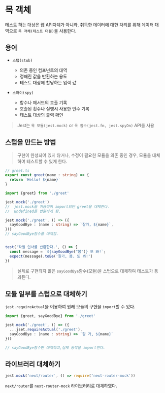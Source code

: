 # 목 객체

테스트 하는 대상은 웹 API자체가 아니라, 취득한 데이터에 대한 처리를 위해 데이터 대역으로 `목 객체(테스트 더블)`을 사용한다.


## 용어

- `스텁(stub)`
  - 의존 중인 컴포넌트의 대역
  - 정해진 값을 반환하는 용도
  - 테스트 대상에 할당하는 입력 값

- `스파이(spy)`
  - 함수나 메서드의 호출 기록
  - 호출된 횟수나 실행시 사용한 인수 기록
  - 테스트 대상의 출력 확인

> Jest는 `목 모듈(jest.mock)` or `목 함수(jest.fn, jest.spyOn)` API를 사용

## 스텁을 만드는 방법

> 구현이 완성되어 있지 않거나, 수정이 필요한 모듈을 의존 중인 경우, 모듈을 대체하여 테스트할 수 있게 한다.


```typescript
// greet.ts
export const greet(name : string) => {
  return `Hello! ${name}`
}
```

```typescript
import {greet} from './greet'

jest.mock('./greet')
//  jest.mock을 이용하여 import되던 greet을 대체한다.
//  undefined를 반환하게 됨.
```

```typescript
jest.mock('./greet', () => ({
  sayGoodBye : (name : string) => `잘가, ${name}`,
}))
// sayGoodBye함수를 대체함.


test('작별 인사를 반환한다.', () => {
  const message = `${sayGoodBye("봄")} 또 봐!`;
  expect(message).toBe('잘가, 봄. 또 봐!')
})
```

> 실제로 구현되지 않은 `sayGoodBye`함수(모듈)을 스텁으로 대체하여 테스트가 통과된다.

## 모듈 일부를 스텁으로 대체하기

`jest.requireActual`을 이용하여 원래 모듈의 구현을 `import`할 수 있다.

```typescript
import {greet, sayGoodBye} from './greet'

jest.mock('./greet', () => ({
  ...jset.requireActual('./greet'),
  sayGoodBye : (name : string) => `잘 가, ${name}`
}))

// sayGoodBye함수만 대체하고,실제 동작을 import한다.
```

## 라이브러리 대체하기

```typescript
jest.mock('next/router', () => require('next-router-mock'))
```

`next/router`를 `next-router-mock` 라이브러리로 대체하였다.
